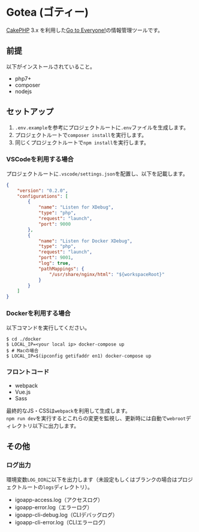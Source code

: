 # Gotea (ゴティー)

[CakePHP](http://cakephp.org) 3.x を利用した[Go to Everyone!](https://gotoeveryone.k2ss.info)の情報管理ツールです。

## 前提

以下がインストールされていること。

- php7+
- composer
- nodejs

## セットアップ

1. `.env.example`を参考にプロジェクトルートに`.env`ファイルを生成します。
2. プロジェクトルートで`composer install`を実行します。
3. 同じくプロジェクトルートで`npm install`を実行します。

### VSCodeを利用する場合

プロジェクトルートに`.vscode/settings.json`を配置し、以下を記載します。

```json
{
    "version": "0.2.0",
    "configurations": [
        {
            "name": "Listen for XDebug",
            "type": "php",
            "request": "launch",
            "port": 9000
        },
        {
            "name": "Listen for Docker XDebug",
            "type": "php",
            "request": "launch",
            "port": 9001,
            "log": true,
            "pathMappings": {
                "/usr/share/nginx/html": "${workspaceRoot}"
            }
        }
    ]
}
```

### Dockerを利用する場合

以下コマンドを実行してください。

```
$ cd ./docker
$ LOCAL_IP=<your local ip> docker-compose up
$ # Macの場合
$ LOCAL_IP=$(ipconfig getifaddr en1) docker-compose up
```

### フロントコード

- webpack
- Vue.js
- Sass

最終的なJS・CSSは`webpack`を利用して生成します。  
`npm run dev`を実行するとこれらの変更を監視し、更新時には自動で`webroot`ディレクトリ以下に出力します。

## その他

### ログ出力

環境変数`LOG_DIR`に以下を出力します（未設定もしくはブランクの場合はプロジェクトルートの`logs`ディレクトリ）。

- igoapp-access.log（アクセスログ）
- igoapp-error.log（エラーログ）
- igoapp-cli-debug.log（CLIデバッグログ）
- igoapp-cli-error.log（CLIエラーログ）
